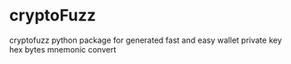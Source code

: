 # cryptoFuzz
cryptofuzz python package for generated fast and easy wallet private key hex bytes mnemonic convert
